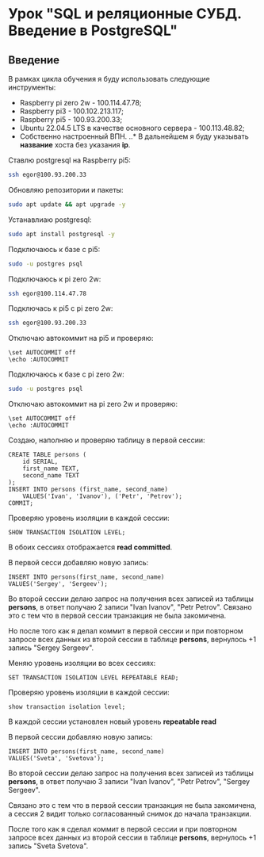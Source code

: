 # Урок "SQL и реляционные СУБД. Введение в PostgreSQL"

## Введение

В рамках цикла обучения я буду использовать следующие инструменты:
 * Raspberry pi zero 2w - 100.114.47.78;
 * Raspberry pi3 - 100.102.213.117;
 * Raspberry pi5 - 100.93.200.33;
 * Ubuntu 22.04.5 LTS в качестве основного сервера - 100.113.48.82;
 * Собственно настроенный ВПН.
 ..* В дальнейшем я буду указывать **название** хоста без указания **ip**.

Ставлю postgresql на Raspberry pi5:
```bash
ssh egor@100.93.200.33
```

Обновляю репозитории и пакеты:
```bash
sudo apt update && apt upgrade -y
```

Устанавлиаю postgresql:
```bash
sudo apt install postgresql -y
```

Подключаюсь к базе с pi5:
```bash
sudo -u postgres psql
```

Подключаюсь к pi zero 2w:
```bash
ssh egor@100.114.47.78
```

Подключась к pi5 с pi zero 2w:
```bash
ssh egor@100.93.200.33
```

Отключаю автокоммит на pi5 и проверяю:
```pgsql
\set AUTOCOMMIT off
\echo :AUTOCOMMIT
```

Подключаюсь к базе с pi zero 2w:
```bash
sudo -u postgres psql 
```


Отключаю автокоммит на pi zero 2w и проверяю:
```pgsql
\set AUTOCOMMIT off
\echo :AUTOCOMMIT
```

Создаю, наполняю и проверяю таблицу в первой сессии:
```pgsql
CREATE TABLE persons (
	id SERIAL, 
	first_name TEXT, 
	second_name TEXT
);
INSERT INTO persons (first_name, second_name) 
	VALUES('Ivan', 'Ivanov'), ('Petr', 'Petrov');
COMMIT;
```

Проверяю уровень изоляции в каждой сессии:
```pgsql
SHOW TRANSACTION ISOLATION LEVEL;
```

В обоих сессиях отображается **read committed**.

В первой сесси добавляю новую запись:
```pgsql
INSERT INTO persons(first_name, second_name) 
VALUES('Sergey', 'Sergeev');
```

Во второй сессии делаю запрос на получения всех записей из таблицы **persons**, в ответ получаю 2 записи "Ivan Ivanov", "Petr Petrov".
Связано это с тем что в первой сессии транзакция не была закомичена.

Но после того как я делал коммит в первой сессии и при повторном запросе всех данных из второй сессии в таблице **persons**, вернулось +1 запись "Sergey Sergeev".

Меняю уровень изоляции во всех сессиях:
```pgsql
SET TRANSACTION ISOLATION LEVEL REPEATABLE READ;
```

Проверяю уровень изоляции в каждой сессии:
```pgsql
show transaction isolation level;
```

В каждой сессии установлен новый уровень **repeatable read**

В первой сессии добавляю новую запись:
```pgsql
INSERT INTO persons(first_name, second_name) 
VALUES('Sveta', 'Svetova');
```

Во второй сессии делаю запрос на получения всех записей из таблицы **persons**, в ответ получаю 3 записи "Ivan Ivanov", "Petr Petrov", "Sergey Sergeev".


Связано это с тем что в первой сессии транзакция не была закомичена, а сессия 2 видит только согласованный снимок до начала транзакции.


После того как я сделал коммит в первой сессии и при повторном запросе всех данных из второй сессии в таблице **persons**, вернулось +1 запись "Sveta Svetova".

